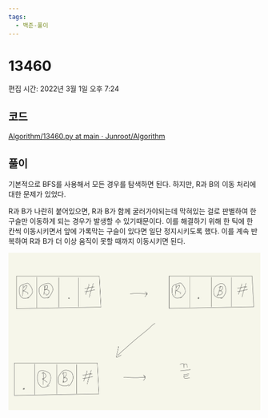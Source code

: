```yaml
---
tags:
  - 백준-풀이
---
```

# 13460

편집 시간: 2022년 3월 1일 오후 7:24

## 코드

[Algorithm/13460.py at main · Junroot/Algorithm](https://github.com/Junroot/Algorithm/blob/main/backjoon/13460.py)

## 풀이

기본적으로 BFS를 사용해서 모든 경우를 탐색하면 된다. 하지만, R과 B의 이동 처리에 대한 문제가 있었다.

R과 B가 나란히 붙어있으면, R과 B가 함께 굴러가야되는데 막혀있는 걸로 판별하여 한 구슬만 이동하게 되는 경우가 발생할 수 있기때문이다. 이를 해결하기 위해 한 틱에 한 칸씩 이동시키면서 앞에 가록막는 구슬이 있다면 일단 정지시키도록 했다. 이를 계속 반복하여 R과 B가 더 이상 움직이 못할 때까지 이동시키면 된다.

![IMG_3F11EE522B25-1.jpeg](assets/IMG_3F11EE522B25-1.jpeg)